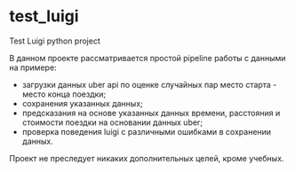 # test_luigi
Test Luigi python project

В данном проекте рассматривается простой pipeline работы с данными на примере:
- загрузки данных uber api по оценке случайных пар место старта - место конца поездки;
- сохранения указанных данных;
- предсказания на основе указанных данных времени, расстояния и стоимости поездки на основании данных uber;
- проверка поведения luigi с различными ошибками в сохранении данных.

Проект не преследует никаких дополнительных целей, кроме учебных.
